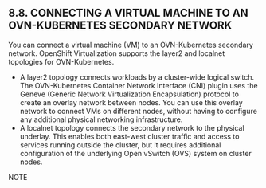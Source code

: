 ## 8.8. CONNECTING A VIRTUAL MACHINE TO AN OVN-KUBERNETES SECONDARY NETWORK

You can connect a virtual machine (VM) to an OVN-Kubernetes secondary network. OpenShift Virtualization supports the layer2 and localnet topologies for OVN-Kubernetes.

- A layer2 topology connects workloads by a cluster-wide logical switch. The OVN-Kubernetes Container Network Interface (CNI) plugin uses the Geneve (Generic Network Virtualization Encapsulation) protocol to create an overlay network between nodes. You can use this overlay network to connect VMs on different nodes, without having to configure any additional physical networking infrastructure.
- A localnet topology connects the secondary network to the physical underlay. This enables both east-west cluster traffic and access to services running outside the cluster, but it requires additional configuration of the underlying Open vSwitch (OVS) system on cluster nodes.

NOTE

<!-- image -->


